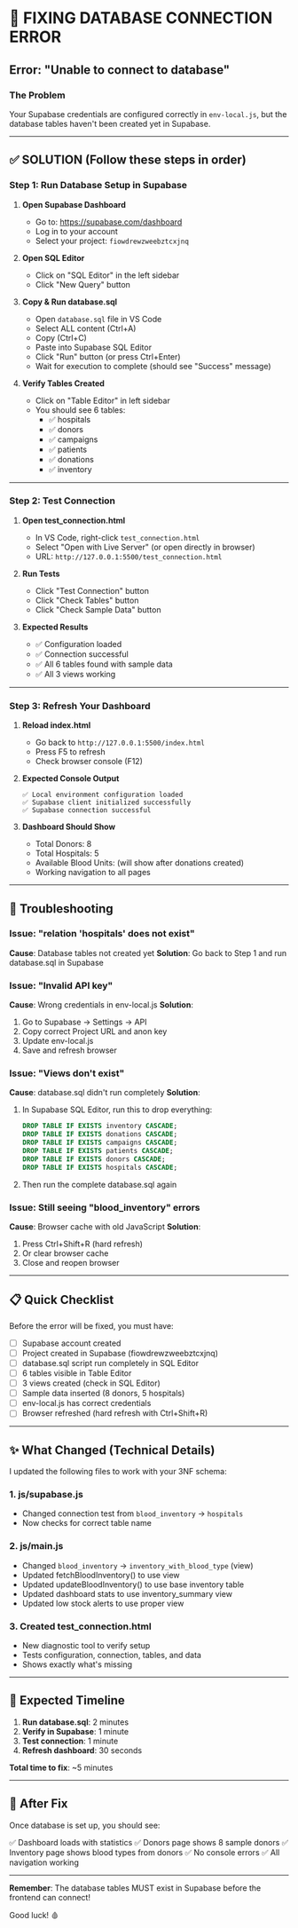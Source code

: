 # 🔧 FIXING DATABASE CONNECTION ERROR

## Error: "Unable to connect to database"

### The Problem
Your Supabase credentials are configured correctly in `env-local.js`, but the database tables haven't been created yet in Supabase.

---

## ✅ SOLUTION (Follow these steps in order)

### Step 1: Run Database Setup in Supabase

1. **Open Supabase Dashboard**
   - Go to: https://supabase.com/dashboard
   - Log in to your account
   - Select your project: `fiowdrewzweebztcxjnq`

2. **Open SQL Editor**
   - Click on "SQL Editor" in the left sidebar
   - Click "New Query" button

3. **Copy & Run database.sql**
   - Open `database.sql` file in VS Code
   - Select ALL content (Ctrl+A)
   - Copy (Ctrl+C)
   - Paste into Supabase SQL Editor
   - Click "Run" button (or press Ctrl+Enter)
   - Wait for execution to complete (should see "Success" message)

4. **Verify Tables Created**
   - Click on "Table Editor" in left sidebar
   - You should see 6 tables:
     - ✅ hospitals
     - ✅ donors
     - ✅ campaigns
     - ✅ patients
     - ✅ donations
     - ✅ inventory

---

### Step 2: Test Connection

1. **Open test_connection.html**
   - In VS Code, right-click `test_connection.html`
   - Select "Open with Live Server" (or open directly in browser)
   - URL: `http://127.0.0.1:5500/test_connection.html`

2. **Run Tests**
   - Click "Test Connection" button
   - Click "Check Tables" button
   - Click "Check Sample Data" button

3. **Expected Results**
   - ✅ Configuration loaded
   - ✅ Connection successful
   - ✅ All 6 tables found with sample data
   - ✅ All 3 views working

---

### Step 3: Refresh Your Dashboard

1. **Reload index.html**
   - Go back to `http://127.0.0.1:5500/index.html`
   - Press F5 to refresh
   - Check browser console (F12)

2. **Expected Console Output**
   ```
   ✅ Local environment configuration loaded
   ✅ Supabase client initialized successfully
   ✅ Supabase connection successful
   ```

3. **Dashboard Should Show**
   - Total Donors: 8
   - Total Hospitals: 5
   - Available Blood Units: (will show after donations created)
   - Working navigation to all pages

---

## 🐛 Troubleshooting

### Issue: "relation 'hospitals' does not exist"
**Cause**: Database tables not created yet
**Solution**: Go back to Step 1 and run database.sql in Supabase

### Issue: "Invalid API key"
**Cause**: Wrong credentials in env-local.js
**Solution**: 
1. Go to Supabase → Settings → API
2. Copy correct Project URL and anon key
3. Update env-local.js
4. Save and refresh browser

### Issue: "Views don't exist"
**Cause**: database.sql didn't run completely
**Solution**: 
1. In Supabase SQL Editor, run this to drop everything:
   ```sql
   DROP TABLE IF EXISTS inventory CASCADE;
   DROP TABLE IF EXISTS donations CASCADE;
   DROP TABLE IF EXISTS campaigns CASCADE;
   DROP TABLE IF EXISTS patients CASCADE;
   DROP TABLE IF EXISTS donors CASCADE;
   DROP TABLE IF EXISTS hospitals CASCADE;
   ```
2. Then run the complete database.sql again

### Issue: Still seeing "blood_inventory" errors
**Cause**: Browser cache with old JavaScript
**Solution**:
1. Press Ctrl+Shift+R (hard refresh)
2. Or clear browser cache
3. Close and reopen browser

---

## 📋 Quick Checklist

Before the error will be fixed, you must have:

- [ ] Supabase account created
- [ ] Project created in Supabase (fiowdrewzweebztcxjnq)
- [ ] database.sql script run completely in SQL Editor
- [ ] 6 tables visible in Table Editor
- [ ] 3 views created (check in SQL Editor)
- [ ] Sample data inserted (8 donors, 5 hospitals)
- [ ] env-local.js has correct credentials
- [ ] Browser refreshed (hard refresh with Ctrl+Shift+R)

---

## ✨ What Changed (Technical Details)

I updated the following files to work with your 3NF schema:

### 1. js/supabase.js
- Changed connection test from `blood_inventory` → `hospitals`
- Now checks for correct table name

### 2. js/main.js
- Changed `blood_inventory` → `inventory_with_blood_type` (view)
- Updated fetchBloodInventory() to use view
- Updated updateBloodInventory() to use base inventory table
- Updated dashboard stats to use inventory_summary view
- Updated low stock alerts to use proper view

### 3. Created test_connection.html
- New diagnostic tool to verify setup
- Tests configuration, connection, tables, and data
- Shows exactly what's missing

---

## 🎯 Expected Timeline

1. **Run database.sql**: 2 minutes
2. **Verify in Supabase**: 1 minute
3. **Test connection**: 1 minute
4. **Refresh dashboard**: 30 seconds

**Total time to fix**: ~5 minutes

---

## 🚀 After Fix

Once database is set up, you should see:

✅ Dashboard loads with statistics
✅ Donors page shows 8 sample donors
✅ Inventory page shows blood types from donors
✅ No console errors
✅ All navigation working

---

**Remember**: The database tables MUST exist in Supabase before the frontend can connect!

Good luck! 🩸
